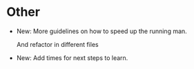 # Other

* New: More guidelines on how to speed up the running man.

    And refactor in different files

* New: Add times for next steps to learn.